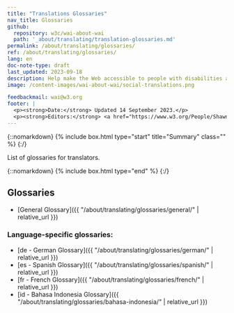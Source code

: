 ```yaml
---
title: "Translations Glossaries"
nav_title: Glossaries
github:
  repository: w3c/wai-about-wai
  path: '_about/translating/translation-glossaries.md'
permalink: /about/translating/glossaries/
ref: /about/translating/glossaries/
lang: en
doc-note-type: draft
last_updated: 2023-09-18
description: Help make the Web accessible to people with disabilities around the world. We appreciate your contributions to translating W3C WAI accessibility resources.
image: /content-images/wai-about-wai/social-translations.png

feedbackmail: wai@w3.org
footer: |
  <p><strong>Date:</strong> Updated 14 September 2023.</p>
  <p><strong>Editors:</strong> <a href="https://www.w3.org/People/Shawn/">Shawn Lawton Henry</a>, Rémi Bétin.</p>
---
```


{::nomarkdown}
{% include box.html type="start" title="Summary" class="" %}
{:/}

List of glossaries for translators.

{::nomarkdown}
{% include box.html type="end" %}
{:/}

## Glossaries

- [General Glossary]({{ "/about/translating/glossaries/general/" | relative_url }})

### Language-specific glossaries:
  - [de - German Glossary]({{ "/about/translating/glossaries/german/" | relative_url }})
  - [es - Spanish Glossary]({{ "/about/translating/glossaries/spanish/" | relative_url }})
  - [fr - French Glossary]({{ "/about/translating/glossaries/french/" | relative_url }})
  - [id - Bahasa Indonesia Glossary]({{ "/about/translating/glossaries/bahasa-indonesia/" | relative_url }})